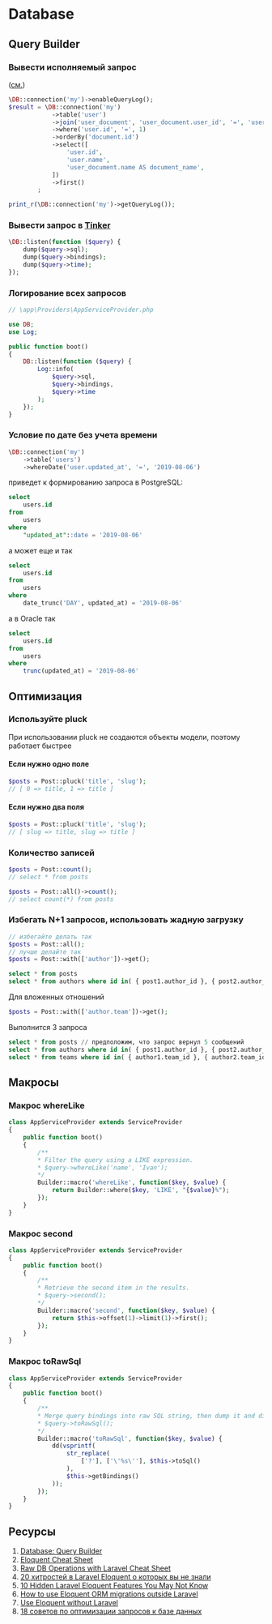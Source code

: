 # Database

## Query Builder

### Вывести исполняемый запрос
([см.](https://stackoverflow.com/questions/27753868/how-to-get-the-query-executed-in-laravel-5-dbgetquerylog-returning-empty-ar))
```php
\DB::connection('my')->enableQueryLog();
$result = \DB::connection('my')
            ->table('user')
            ->join('user_document', 'user_document.user_id', '=', 'user.id')
            ->where('user.id', '=', 1)
            ->orderBy('document.id')
            ->select([
                'user.id',
                'user.name',
                'user_document.name AS document_name',
            ])
            ->first()
        ;

print_r(\DB::connection('my')->getQueryLog());
```

### Вывести запрос в [Tinker](http://laragems.com/post/a-quick-way-to-display-a-sql-query-in-tinker)

```php
\DB::listen(function ($query) {
    dump($query->sql);
    dump($query->bindings);
    dump($query->time);
});
```

### Логирование всех запросов

```php
// \app\Providers\AppServiceProvider.php

use DB;
use Log;

public function boot()
{
    DB::listen(function ($query) {
        Log::info(
            $query->sql,
            $query->bindings,
            $query->time
        );
    });
}

```

### Условие по дате без учета времени
```php
\DB::connection('my')
    ->table('users')
    ->whereDate('user.updated_at', '=', '2019-08-06')
```

приведет к формированию запроса в PostgreSQL:

```sql
select
	users.id
from
	users
where
	"updated_at"::date = '2019-08-06'
```

а может еще и так

```sql
select
	users.id
from
	users
where
	date_trunc('DAY', updated_at) = '2019-08-06'
```

а в Oracle так

```sql
select
	users.id
from
	users
where
	trunc(updated_at) = '2019-08-06'
```

## Оптимизация

### Используйте pluck

При использовании pluck не создаются объекты модели, поэтому работает быстрее

#### Если нужно одно поле

```php
$posts = Post::pluck('title', 'slug');
// [ 0 => title, 1 => title ]
```

#### Если нужно два поля

```php
$posts = Post::pluck('title', 'slug');
// [ slug => title, slug => title ]
```

### Количество записей

```php
$posts = Post::count();
// select * from posts
```

```php
$posts = Post::all()->count();
// select count(*) from posts
```

### Избегать N+1 запросов, использовать жадную загрузку

```php
// избегайте делать так
$posts = Post::all();
// лучше делайте так
$posts = Post::with(['author'])->get();
```

```sql
select * from posts
select * from authors where id in( { post1.author_id }, { post2.author_id }, { post3.author_id }, { post4.author_id }, { post5.author_id } )
```

Для вложенных отношений

```php
$posts = Post::with(['author.team'])->get();
```

Выполнится 3 запроса

```sql
select * from posts // предположим, что запрос вернул 5 сообщений
select * from authors where id in( { post1.author_id }, { post2.author_id }, { post3.author_id }, { post4.author_id }, { post5.author_id } )
select * from teams where id in( { author1.team_id }, { author2.team_id }, { author3.team_id }, { author4.team_id }, { author5.team_id } )
```

## Макросы

### Макрос whereLike

```php
class AppServiceProvider extends ServiceProvider
{
    public function boot()
    {
        /**
        * Filter the query using a LIKE expression.
        * $query->whereLike('name', 'Ivan');
        */
        Builder::macro('whereLike', function($key, $value) {
            return Builder::where($key, 'LIKE', "{$value}%");
        });
    }
}
```

### Макрос second

```php
class AppServiceProvider extends ServiceProvider
{
    public function boot()
    {
        /**
        * Retrieve the second item in the results.
        * $query->second();
        */
        Builder::macro('second', function($key, $value) {
            return $this->offset(1)->limit(1)->first();
        });
    }
}
```

### Макрос toRawSql

```php
class AppServiceProvider extends ServiceProvider
{
    public function boot()
    {
        /**
        * Merge query bindings into raw SQL string, then dump it and die.
        * $query->toRawSql();
        */
        Builder::macro('toRawSql', function($key, $value) {
            dd(vsprintf(
                str_replace(
                    ['?'], ['\'%s\''], $this->toSql()
                ),
                $this->getBindings()
            ));
        });
    }
}
```


## Ресурсы

1. [Database: Query Builder](https://laravel.com/docs/5.3/queries)
2. [Eloquent Cheat Sheet](http://laragems.com/post/eloquent-cheat-sheet)
3. [Raw DB Operations with Laravel Cheat Sheet](http://laragems.com/post/raw-db-operations-with-laravel-cheat-sheet)
4. [20 хитростей в Laravel Eloquent о которых вы не знали](https://laravelnews.ru/20-khitrostey-v-laravel-eloquent-o-kotorykh-vy-ne-znali)
5. [10 Hidden Laravel Eloquent Features You May Not Know](https://medium.com/@JinoAntony/10-hidden-laravel-eloquent-features-you-may-not-know-efc8ccc58d9e)
6. [How to use Eloquent ORM migrations outside Laravel](https://siipo.la/blog/how-to-use-eloquent-orm-migrations-outside-laravel)
7. [Use Eloquent without Laravel](https://medium.com/@kshitij206/use-eloquent-without-laravel-7e1c73d79977)
8. [18 советов по оптимизации запросов к базе данных](https://laravel.demiart.ru/laravel-database-queries-optimization/)

